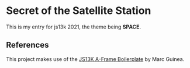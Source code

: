 # Secret of the Satellite Station

This is my entry for js13k 2021, the theme being **SPACE**.

## References

This project makes use of the [JS13K A-Frame Boilerplate](https://github.com/mguinea/js13k-aframe-boilerplate) by Marc Guinea.
